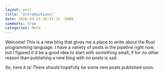 ```yaml
---
layout: post
title: "Introductions"
date: 2016-03-23 20:47:32 -0400
comments: true
categories: Meta
---
```


Welcome! This is a new blog that gives me a place to write about the Rust
programming language. I have a variety of posts in the pipeline right now,
but I figured it'd be a good idea to start with something small, if for no
other reason than publishing a new blog with no posts is sad.

So, here it is! There should hopefully be some new posts published soon.


